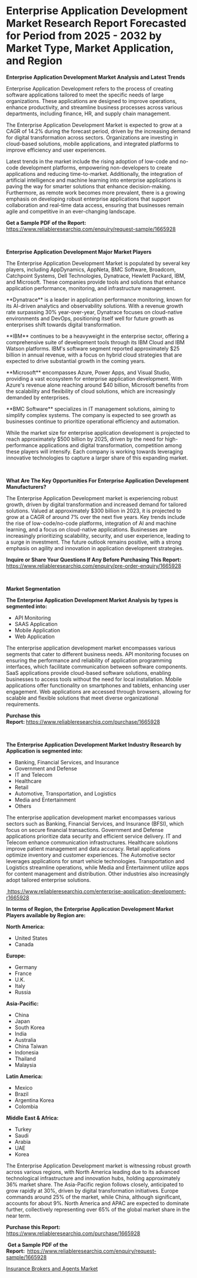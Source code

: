 <p><h1>Enterprise Application Development Market Research Report Forecasted for Period from 2025 -  2032 by Market Type, Market Application, and Region</h1></p><p><strong>Enterprise Application Development Market Analysis and Latest Trends</strong></p>
<p><p>Enterprise Application Development refers to the process of creating software applications tailored to meet the specific needs of large organizations. These applications are designed to improve operations, enhance productivity, and streamline business processes across various departments, including finance, HR, and supply chain management. </p><p>The Enterprise Application Development Market is expected to grow at a CAGR of 14.2% during the forecast period, driven by the increasing demand for digital transformation across sectors. Organizations are investing in cloud-based solutions, mobile applications, and integrated platforms to improve efficiency and user experiences. </p><p>Latest trends in the market include the rising adoption of low-code and no-code development platforms, empowering non-developers to create applications and reducing time-to-market. Additionally, the integration of artificial intelligence and machine learning into enterprise applications is paving the way for smarter solutions that enhance decision-making. Furthermore, as remote work becomes more prevalent, there is a growing emphasis on developing robust enterprise applications that support collaboration and real-time data access, ensuring that businesses remain agile and competitive in an ever-changing landscape.</p></p>
<p><strong>Get a Sample PDF of the Report:&nbsp;</strong> <a href="https://www.reliableresearchiq.com/enquiry/request-sample/1665928?utm_campaign=2756&utm_medium=2&utm_source=Github&utm_content=ia&utm_term=09032025&utm_id=enterprise-application-development">https://www.reliableresearchiq.com/enquiry/request-sample/1665928</a></p>
<p>&nbsp;</p>
<p><strong>Enterprise Application Development Major Market Players</strong></p>
<p><p>The Enterprise Application Development Market is populated by several key players, including AppDynamics, AppNeta, BMC Software, Broadcom, Catchpoint Systems, Dell Technologies, Dynatrace, Hewlett Packard, IBM, and Microsoft. These companies provide tools and solutions that enhance application performance, monitoring, and infrastructure management.</p><p>**Dynatrace** is a leader in application performance monitoring, known for its AI-driven analytics and observability solutions. With a revenue growth rate surpassing 30% year-over-year, Dynatrace focuses on cloud-native environments and DevOps, positioning itself well for future growth as enterprises shift towards digital transformation.</p><p>**IBM** continues to be a heavyweight in the enterprise sector, offering a comprehensive suite of development tools through its IBM Cloud and IBM Watson platforms. IBM's software segment reported approximately $25 billion in annual revenue, with a focus on hybrid cloud strategies that are expected to drive substantial growth in the coming years.</p><p>**Microsoft** encompasses Azure, Power Apps, and Visual Studio, providing a vast ecosystem for enterprise application development. With Azure's revenue alone reaching around $40 billion, Microsoft benefits from the scalability and flexibility of cloud solutions, which are increasingly demanded by enterprises.</p><p>**BMC Software** specializes in IT management solutions, aiming to simplify complex systems. The company is expected to see growth as businesses continue to prioritize operational efficiency and automation.</p><p>While the market size for enterprise application development is projected to reach approximately $500 billion by 2025, driven by the need for high-performance applications and digital transformation, competition among these players will intensify. Each company is working towards leveraging innovative technologies to capture a larger share of this expanding market.</p></p>
<p>&nbsp;</p>
<p><strong>What Are The Key Opportunities For Enterprise Application Development Manufacturers?</strong></p>
<p><p>The Enterprise Application Development market is experiencing robust growth, driven by digital transformation and increased demand for tailored solutions. Valued at approximately $300 billion in 2023, it is projected to grow at a CAGR of around 7% over the next five years. Key trends include the rise of low-code/no-code platforms, integration of AI and machine learning, and a focus on cloud-native applications. Businesses are increasingly prioritizing scalability, security, and user experience, leading to a surge in investment. The future outlook remains positive, with a strong emphasis on agility and innovation in application development strategies.</p></p>
<p><strong>Inquire or Share Your Questions If Any Before Purchasing This Report:</strong> <a href="https://www.reliableresearchiq.com/enquiry/pre-order-enquiry/1665928?utm_campaign=2756&utm_medium=2&utm_source=Github&utm_content=ia&utm_term=09032025&utm_id=enterprise-application-development">https://www.reliableresearchiq.com/enquiry/pre-order-enquiry/1665928</a></p>
<p>&nbsp;</p>
<p><strong>Market Segmentation</strong></p>
<p><strong>The Enterprise Application Development Market Analysis by types is segmented into:</strong></p>
<p><ul><li>API Monitoring</li><li>SAAS Application</li><li>Mobile Application</li><li>Web Application</li></ul></p>
<p><p>The enterprise application development market encompasses various segments that cater to different business needs. API monitoring focuses on ensuring the performance and reliability of application programming interfaces, which facilitate communication between software components. SaaS applications provide cloud-based software solutions, enabling businesses to access tools without the need for local installation. Mobile applications offer functionality on smartphones and tablets, enhancing user engagement. Web applications are accessed through browsers, allowing for scalable and flexible solutions that meet diverse organizational requirements.</p></p>
<p><strong>Purchase this Report:&nbsp;</strong><a href="https://www.reliableresearchiq.com/purchase/1665928?utm_campaign=2756&utm_medium=2&utm_source=Github&utm_content=ia&utm_term=09032025&utm_id=enterprise-application-development">https://www.reliableresearchiq.com/purchase/1665928</a></p>
<p>&nbsp;</p>
<p><strong>The Enterprise Application Development Market Industry Research by Application is segmented into:</strong></p>
<p><ul><li>Banking, Financial Services, and Insurance</li><li>Government and Defense</li><li>IT and Telecom</li><li>Healthcare</li><li>Retail</li><li>Automotive, Transportation, and Logistics</li><li>Media and Entertainment</li><li>Others</li></ul></p>
<p><p>The enterprise application development market encompasses various sectors such as Banking, Financial Services, and Insurance (BFSI), which focus on secure financial transactions. Government and Defense applications prioritize data security and efficient service delivery. IT and Telecom enhance communication infrastructures. Healthcare solutions improve patient management and data accuracy. Retail applications optimize inventory and customer experiences. The Automotive sector leverages applications for smart vehicle technologies. Transportation and Logistics streamline operations, while Media and Entertainment utilize apps for content management and distribution. Other industries also increasingly adopt tailored enterprise solutions.</p></p>
<p><a href="https://www.reliableresearchiq.com/enterprise-application-development-r1665928?utm_campaign=2756&utm_medium=2&utm_source=Github&utm_content=ia&utm_term=09032025&utm_id=enterprise-application-development">&nbsp;https://www.reliableresearchiq.com/enterprise-application-development-r1665928</a></p>
<p><strong>In terms of Region, the Enterprise Application Development Market Players available by Region are:</strong></p>
<p>
    <p> <strong> North America: </strong>
        <ul>
            <li>United States</li>
            <li>Canada</li>
        </ul>
        </p> 
    <p> <strong> Europe: </strong>
        <ul>
            <li>Germany</li>
            <li>France</li>
            <li>U.K.</li>
            <li>Italy</li>
            <li>Russia</li>
        </ul>
        </p> 
    <p> <strong> Asia-Pacific: </strong>
        <ul>
            <li>China</li>
            <li>Japan</li>
            <li>South Korea</li>
            <li>India</li>
            <li>Australia</li>
            <li>China Taiwan</li>
            <li>Indonesia</li>
            <li>Thailand</li>
            <li>Malaysia</li>
        </ul>
        </p> 
    <p> <strong> Latin America: </strong>
        <ul>
            <li>Mexico</li>
            <li>Brazil</li>
            <li>Argentina Korea</li>
            <li>Colombia</li>
        </ul>
        </p> 
    <p> <strong> Middle East & Africa: </strong>
        <ul>
            <li>Turkey</li>
            <li>Saudi</li>
            <li>Arabia</li>
            <li>UAE</li>
            <li>Korea</li>
        </ul>
    </p>
    </p>
<p><p>The Enterprise Application Development market is witnessing robust growth across various regions, with North America leading due to its advanced technological infrastructure and innovation hubs, holding approximately 36% market share. The Asia-Pacific region follows closely, anticipated to grow rapidly at 30%, driven by digital transformation initiatives. Europe commands around 25% of the market, while China, although significant, accounts for about 9%. North America and APAC are expected to dominate further, collectively representing over 65% of the global market share in the near term.</p></p>
<p><strong>Purchase this Report: </strong><a href="https://www.reliableresearchiq.com/purchase/1665928?utm_campaign=2756&utm_medium=2&utm_source=Github&utm_content=ia&utm_term=09032025&utm_id=enterprise-application-development">https://www.reliableresearchiq.com/purchase/1665928</a></p>
<p>&nbsp;<strong>Get a Sample PDF of the Report:&nbsp;&nbsp;</strong><a href="https://www.reliableresearchiq.com/enquiry/request-sample/1665928?utm_campaign=2756&utm_medium=2&utm_source=Github&utm_content=ia&utm_term=09032025&utm_id=enterprise-application-development">https://www.reliableresearchiq.com/enquiry/request-sample/1665928</a></p>
<p><strong></strong></p>
<p><p><a href="https://github.com/rosalinebhakta48/Market-Research-Report-List-1/blob/main/insurance-brokers-and-agents-market.md?utm_campaign=2756&utm_medium=2&utm_source=Github&utm_content=ia&utm_term=09032025&utm_id=enterprise-application-development">Insurance Brokers and Agents Market</a></p></p>